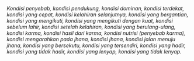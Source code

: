 _Kondisi penyebab, kondisi pendukung, kondisi dominan, kondisi terdekat, kondisi yang cepat, kondisi kelahiran selanjutnya, kondisi yang bergantian, kondisi yang mengikuti, kondisi yang mengikuti dengan kuat, kondisi sebelum lahir, kondisi setelah kelahiran, kondisi yang berulang-ulang, kondisi karma, kondisi hasil dari karma, kondisi nutrisi (penyebab karma), kondisi mengarahkan pada jhana, kondisi jhana, kondisi jalan menuju jhana, kondisi yang bersekutu, kondisi yang tersendiri, kondisi yang hadir, kondisi yang tidak hadir, kondisi yang lenyap, kondisi yang tidak lenyap._
